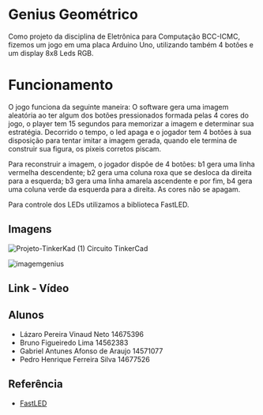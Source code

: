 
# Genius Geométrico

Como projeto da disciplina de Eletrônica para Computação BCC-ICMC, fizemos um jogo em uma placa Arduino Uno, utilizando também 4 botões e um display 8x8 Leds RGB.

# Funcionamento

O jogo funciona da seguinte maneira: O software gera uma imagem aleatória ao ter algum dos botões pressionados formada pelas 4 cores do jogo, o player tem 15 segundos para memorizar a imagem e determinar sua estratégia. Decorrido o tempo, o led apaga e o jogador tem 4 botões à sua disposição para tentar imitar a imagem gerada, quando ele termina de construir sua figura, os pixeis corretos piscam. 

Para reconstruir a imagem, o jogador dispôe de 4 botões: b1 gera uma linha vermelha descendente; b2 gera uma coluna roxa que se desloca da direita para a esquerda; b3 gera uma linha amarela ascendente e por fim, b4 gera uma coluna verde da esquerda para a direita.
As cores não se apagam.

Para controle dos LEDs utilizamos a biblioteca FastLED.

## Imagens

![Projeto-TinkerKad (1)](https://github.com/LVinaud/GeniusGeometrico/assets/128495824/baa43010-b67e-4109-b98d-a34967b11efd)
 Circuito TinkerCad
 
![imagemgenius](https://github.com/LVinaud/GeniusGeometrico/assets/128495824/4dcff247-2cc4-4a11-98ad-43a6ec978ed7)

## Link - Vídeo



## Alunos
- Lázaro Pereira Vinaud Neto 14675396
- Bruno Figueiredo Lima 14562383
- Gabriel Antunes Afonso de Araujo 14571077
- Pedro Henrique Ferreira Silva 14677526

## Referência

 - [FastLED](http://fastled.io/)


